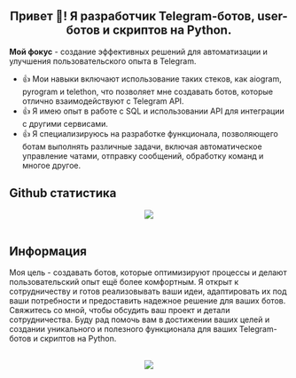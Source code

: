 <h2><center><b>Привет 👋! Я разработчик Telegram-ботов, user-ботов и скриптов на Python.</b></center></h2>
<b>Мой фокус</b> - создание эффективных решений для автоматизации и улучшения пользовательского опыта в Telegram.  

- 👍 Мои навыки включают использование таких стеков, как aiogram, pyrogram и telethon, что позволяет мне создавать ботов, которые отлично взаимодействуют с Telegram API.  
- 👍 Я имею опыт в работе с SQL и использовании API для интеграции с другими сервисами.  
- 👍 Я специализируюсь на разработке функционала, позволяющего ботам выполнять различные задачи, включая автоматическое управление чатами, отправку сообщений, обработку команд и многое другое.  

## Github статистика
<div align="center"><img src="https://github-readme-stats.vercel.app/api?username=TGBotInc&show_icons=true&count_private=true&hide_border=true" align="center" /></div>  
<br/> 

## Информация
Моя цель - создавать ботов, которые оптимизируют процессы и делают пользовательский опыт ещё более комфортным. Я открыт к сотрудничеству и готов реализовывать ваши идеи, адаптировать их под ваши потребности и предоставить надежное решение для ваших ботов. Свяжитесь со мной, чтобы обсудить ваш проект и детали сотрудничества. Буду рад помочь вам в достижении ваших целей и создании уникального и полезного функционала для ваших Telegram-ботов и скриптов на Python.  
<br/>  
<div align="center">
<img src="https://komarev.com/ghpvc/?username=TGBotInc&&style=flat-square" align="center" />
</div>  
<br/>  
<br />
